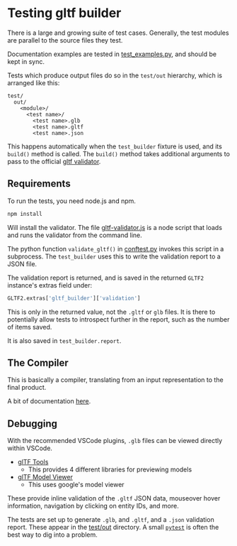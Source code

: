 # Testing gltf builder

There is a large and growing suite of test cases.  Generally, the test modules are parallel to the source files they test.

Documentation examples are tested in [test_examples.py](test_examples.py), and should be kept in sync.

Tests which produce output files do so in the `test/out` hierarchy, which is arranged like this:

```text
test/
  out/
    <module>/
      <test name>/
        <test name>.glb
        <test name>.gltf
        <test name>.json
```

This happens automatically when the `test_builder` fixture is used, and its `build()` method is called. The `build()` method takes additional arguments to pass to the official [gltf validator](https://github.com/KhronosGroup/glTF-Validator).

## Requirements

To run the tests, you need node.js and npm.

```bash
npm install
```

Will install the validator. The file [gltf-validator.js](gltf-validator.js) is a node script that loads and runs the validator from the command line.

The python function `validate_gltf()` in [conftest.py](conftest.py) invokes this script in a subprocess. The `test_builder` uses this to write the validation report to a JSON file.

The validation report is returned, and is saved in the returned `GLTF2` instance's extras field under:

```python
GLTF2.extras['gltf_builder']['validation']
```

This is only in the returned value, not the `.gltf` or `glb` files. It is there to potentially allow tests to introspect further in the report, such as the number of items saved.

It is also saved in `test_builder.report`.

## The Compiler

This is basically a compiler, translating from an input representation to the final product.

A bit of documentation [here](../docs/compiler.md).

## Debugging

With the recommended VSCode plugins, `.glb` files can be viewed directly within VSCode.

* [glTF Tools](https://marketplace.visualstudio.com/items/?itemName=cesium.gltf-vscode)
  * This provides 4 different libraries for previewing models
* [glTF Model Viewer](https://marketplace.visualstudio.com/items/?itemName=cloudedcat.vscode-model-viewer)
  * This uses google's model viewer

These provide inline validation of the `.gltf` JSON data, mouseover hover information, navigation by clicking on entity IDs, and more.

The tests are set up to generate `.glb`, and `.gltf`, and a `.json` validation report. These appear in the [test/out](test/out) directory. A small [`pytest`](https://docs.pytest.org/en/stable/index.html#) is often the best way to dig into a problem.

